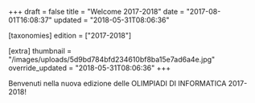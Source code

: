 +++
draft = false
title = "Welcome 2017-2018"
date = "2017-08-01T16:08:37"
updated = "2018-05-31T08:06:36"

[taxonomies]
edition = ["2017-2018"]

[extra]
thumbnail = "/images/uploads/5d9bd784bfd234610bf8ba15e7ad6a4e.jpg"
override_updated = "2018-05-31T08:06:36"
+++

Benvenuti nella nuova edizione delle OLIMPIADI DI INFORMATICA 2017-2018!
